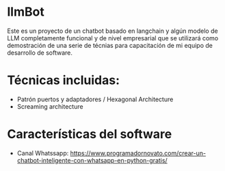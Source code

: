 # llmBot

Este es un proyecto de un chatbot basado en langchain y algún modelo de LLM completamente funcional y de nivel empresarial que se utilizará como demostración de una serie de técnias para capacitación de mi equipo de desarrollo de software.

# Técnicas incluidas:
* Patrón puertos y adaptadores / Hexagonal Architecture
* Screaming architecture


# Características del software
* Canal Whatssapp: https://www.programadornovato.com/crear-un-chatbot-inteligente-con-whatsapp-en-python-gratis/
